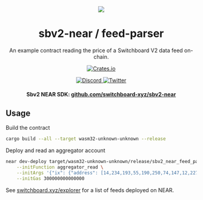 <div align="center">
  <a href="#">
    <img src="https://github.com/switchboard-xyz/sbv2-core/raw/main/website/static/img/icons/switchboard/avatar.png" />
  </a>

  <h1>sbv2-near / feed-parser</h1>
  <p>An example contract reading the price of a Switchboard V2 data feed on-chain.</p>

  <p>
  	<a href="https://crates.io/crates/sbv2-near">
      <img alt="Crates.io" src="https://img.shields.io/crates/v/sbv2-near?label=sbv2-near&logo=rust" />
    </a>
  </p>

  <p>
    <a href="https://discord.gg/switchboardxyz">
      <img alt="Discord" src="https://img.shields.io/discord/841525135311634443?color=blueviolet&logo=discord&logoColor=white" />
    </a>
    <a href="https://twitter.com/switchboardxyz">
      <img alt="Twitter" src="https://img.shields.io/twitter/follow/switchboardxyz?label=Follow+Switchboard" />
    </a>
  </p>

  <h4>
    <strong>Sbv2 NEAR SDK: </strong><a href="https://github.com/switchboard-xyz/sbv2-near">github.com/switchboard-xyz/sbv2-near</a>
  </h4>
</div>

## Usage

Build the contract

```bash
cargo build --all --target wasm32-unknown-unknown --release
```

Deploy and read an aggregator account

```bash
near dev-deploy target/wasm32-unknown-unknown/release/sbv2_near_feed_parser.wasm \
    --initFunction aggregator_read \
    --initArgs '{"ix": {"address": [14,234,193,55,190,250,74,147,12,227,241,149,117,14,77,28,207,81,168,192,0,251,113,20,80,113,123,208,153,253,41,248]} }' \
    --initGas 300000000000000
```

See [switchboard.xyz/explorer](https://switchboard.xyz/explorer) for a list of
feeds deployed on NEAR.
